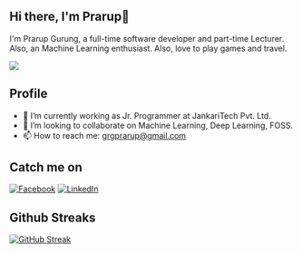 ## Hi there, I'm Prarup👋
I'm Prarup Gurung, a full-time software developer and part-time Lecturer. Also, an Machine Learning enthusiast. Also, love to play games and travel.

![](https://komarev.com/ghpvc/?username=grgprarup&color=blue&style=plastic&label=Profile+Views)
<!--
**grgprarup/grgprarup** is a ✨ _special_ ✨ repository because its `README.md` (this file) appears on your GitHub profile.

Here are some ideas to get you started:

- 🔭 I’m currently working on ...
- 🌱 I’m currently learning ...
- 👯 I’m looking to collaborate on ...
- 🤔 I’m looking for help with ...
- 💬 Ask me about ...
- 📫 How to reach me: ...
- 😄 Pronouns: ...
- ⚡ Fun fact: ...
-->
## Profile
- 🔭 I’m currently working as Jr. Programmer at JankariTech Pvt. Ltd.
- 👯 I’m looking to collaborate on Machine Learning, Deep Learning, FOSS.
- 📫 How to reach me: grgprarup@gmail.com

## Catch me on
<a href="https://www.facebook.com/DesignGurung/" rel="nofollow"><img src="https://camo.githubusercontent.com/f2620cb119eddce7731e2bca07b138a7eb47ad1468882861f2353204fb0c928c/68747470733a2f2f696d672e736869656c64732e696f2f62616467652f2d2d66616365626f6f6b3f6c6162656c3d46616365626f6f6b266c6f676f3d46616365626f6f6b267374796c653d736f6369616c" alt="Facebook" data-canonical-src="https://img.shields.io/badge/--facebook?label=Facebook&amp;logo=Facebook&amp;style=social" style="max-width: 100%;"></a>
<a href="https://www.linkedin.com/in/prarup-gurung-0a072259/" rel="nofollow"><img src="https://camo.githubusercontent.com/dc4e1335b25ab00d32b2665104b1702803cc858e6e069552e0e16e6c28048c13/68747470733a2f2f696d672e736869656c64732e696f2f62616467652f2d2d6c696e6b6564696e3f6c6162656c3d4c696e6b6564496e266c6f676f3d4c696e6b6564496e267374796c653d736f6369616c" alt="LinkedIn" data-canonical-src="https://img.shields.io/badge/--linkedin?label=LinkedIn&amp;logo=LinkedIn&amp;style=social" style="max-width: 100%;"></a>

## Github Streaks
[![GitHub Streak](https://github-readme-streak-stats.herokuapp.com/?user=grgprarup&theme=dark&fire=red&ring=red&hide_border=true)](https://git.io/streak-stats)
